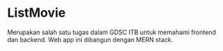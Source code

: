 # ListMovie

Merupakan salah satu tugas dalam GDSC ITB untuk memahami frontend dan backend. Web app ini dibangun dengan MERN stack.
